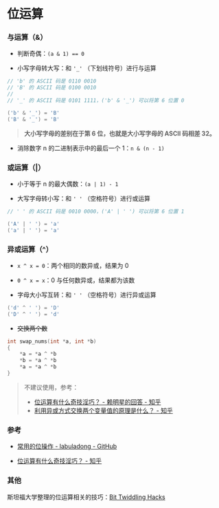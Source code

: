 # 位运算


### 与运算（&）

- 判断奇偶：`(a & 1) == 0`

- 小写字母转大写：和 `'_'` （下划线符号）进行与运算

```c
// 'b' 的 ASCII 码是 0110 0010
// 'B' 的 ASCII 码是 0100 0010
//
// '_' 的 ASCII 码是 0101 1111，('b' & '_') 可以将第 6 位置 0

('b' & '_') = 'B'
('B' & '_') = 'B'
```

> **大小写字母的差别在于第 6 位，也就是大小写字母的 ASCII 码相差 32。**

- 消除数字 n 的二进制表示中的最后一个 1：`n & (n - 1)`


### 或运算（|）

- 小于等于 n 的最大偶数：`(a | 1) - 1`

- 大写字母转小写：和 `' '` （空格符号）进行或运算

```c
// ' ' 的 ASCII 码是 0010 0000，('A' | ' ') 可以将第 6 位置 1

('A' | ' ') = 'a'
('a' | ' ') = 'a'
```


### 异或运算（^）

- `x ^ x = 0`：两个相同的数异或，结果为 0

- `0 ^ x = x`：0 与任何数异或，结果都为该数

- 字母大小写互转：和 `' '` （空格符号）进行异或运算

```c
('d' ^ ' ') = 'D'
('D' ^ ' ') = 'd'
```

- ~~交换两个数~~

``` c
int swap_nums(int *a, int *b)
{
    *a = *a ^ *b
    *b = *a ^ *b
    *a = *a ^ *b
}
```

> 不建议使用，参考：
> - [位运算有什么奇技淫巧？ - 赖明星的回答 - 知乎](https://www.zhihu.com/question/38206659/answer/132629024)
> - [利用异或方式交换两个变量值的原理是什么？ - 知乎](https://www.zhihu.com/question/62003033)


### 参考

- [常用的位操作 - labuladong - GitHub](https://github.com/labuladong/fucking-algorithm/blob/master/%E7%AE%97%E6%B3%95%E6%80%9D%E7%BB%B4%E7%B3%BB%E5%88%97/%E5%B8%B8%E7%94%A8%E7%9A%84%E4%BD%8D%E6%93%8D%E4%BD%9C.md)

- [位运算有什么奇技淫巧？ - 知乎](https://www.zhihu.com/question/38206659)


### 其他

斯坦福大学整理的位运算相关的技巧：[Bit Twiddling Hacks](https://graphics.stanford.edu/~seander/bithacks.html)